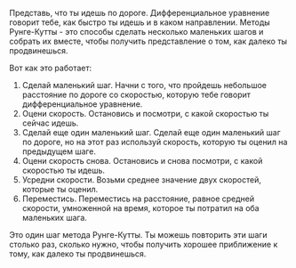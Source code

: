 Представь, что ты идешь по дороге. Дифференциальное уравнение говорит тебе, как быстро ты идешь и в каком направлении. Методы Рунге-Кутты - это способы сделать несколько маленьких шагов и собрать их вместе, чтобы получить представление о том, как далеко ты продвинешься.

Вот как это работает:

1. Сделай маленький шаг. Начни с того, что пройдешь небольшое расстояние по дороге со скоростью, которую тебе говорит дифференциальное уравнение.
2. Оцени скорость. Остановись и посмотри, с какой скоростью ты сейчас идешь.
3. Сделай еще один маленький шаг. Сделай еще один маленький шаг по дороге, но на этот раз используй скорость, которую ты оценил на предыдущем шаге.
4. Оцени скорость снова. Остановись и снова посмотри, с какой скоростью ты идешь.
5. Усредни скорости. Возьми среднее значение двух скоростей, которые ты оценил.
6. Переместись. Переместись на расстояние, равное средней скорости, умноженной на время, которое ты потратил на оба маленьких шага.

Это один шаг метода Рунге-Кутты. Ты можешь повторить эти шаги столько раз, сколько нужно, чтобы получить хорошее приближение к тому, как далеко ты продвинешься.